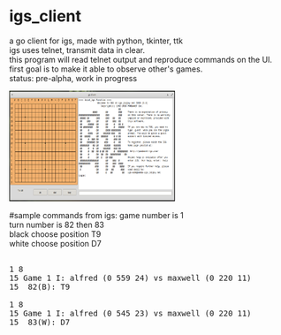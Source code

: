 # igs_client
a go client for igs, made with python, tkinter, ttk  
igs uses telnet, transmit data in clear.  
this program will read telnet output and reproduce commands on the UI.  
first goal is to make it able to observe other's games.    
status: pre-alpha, work in progress  

<img src="https://github.com/nsklaus/igs_client/blob/master/screenshot.png?raw=true" width="300" height="200">   

#sample commands from igs:
game number is 1  
turn number is 82 then 83  
black choose position T9  
white choose position D7  
<pre>  
1 8  
15 Game 1 I: alfred (0 559 24) vs maxwell (0 220 11)  
15  82(B): T9  
  
1 8  
15 Game 1 I: alfred (0 545 23) vs maxwell (0 220 11)  
15  83(W): D7  
</pre>

